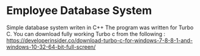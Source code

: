 # Employee Database System
Simple database system writen in C++
The program was written for Turbo C. 
You can download fully working Turbo c from the following :
https://developerinsider.co/download-turbo-c-for-windows-7-8-8-1-and-windows-10-32-64-bit-full-screen/
